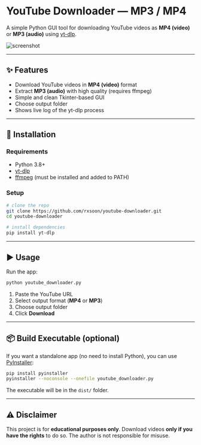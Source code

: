 # YouTube Downloader — MP3 / MP4

A simple Python GUI tool for downloading YouTube videos as **MP4 (video)** or **MP3 (audio)** using [yt-dlp](https://github.com/yt-dlp/yt-dlp).

![screenshot](screenshot.png)

---

## ✨ Features

* Download YouTube videos in **MP4 (video)** format
* Extract **MP3 (audio)** with high quality (requires ffmpeg)
* Simple and clean Tkinter-based GUI
* Choose output folder
* Shows live log of the yt-dlp process

---

## 🚀 Installation

### Requirements

* Python 3.8+
* [yt-dlp](https://github.com/yt-dlp/yt-dlp)
* [ffmpeg](https://ffmpeg.org/) (must be installed and added to PATH)

### Setup

```bash
# clone the repo
git clone https://github.com/rxsoon/youtube-downloader.git
cd youtube-downloader

# install dependencies
pip install yt-dlp
```

---

## ▶️ Usage

Run the app:

```bash
python youtube_downloader.py
```

1. Paste the YouTube URL
2. Select output format (**MP4** or **MP3**)
3. Choose output folder
4. Click **Download**

---

## 📦 Build Executable (optional)

If you want a standalone app (no need to install Python), you can use [PyInstaller](https://pyinstaller.org/):

```bash
pip install pyinstaller
pyinstaller --noconsole --onefile youtube_downloader.py
```

The executable will be in the `dist/` folder.

---

## ⚠️ Disclaimer

This project is for **educational purposes only**. Download videos **only if you have the rights** to do so. The author is not responsible for misuse.


